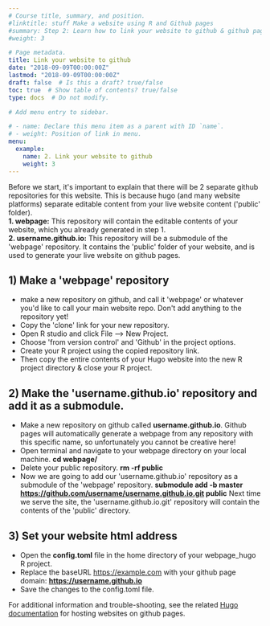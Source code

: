 ```yaml
---
# Course title, summary, and position.
#linktitle: stuff Make a website using R and Github pages
#summary: Step 2: Learn how to link your website to github & github pages 
#weight: 3

# Page metadata.
title: Link your website to github
date: "2018-09-09T00:00:00Z"
lastmod: "2018-09-09T00:00:00Z"
draft: false  # Is this a draft? true/false
toc: true  # Show table of contents? true/false
type: docs  # Do not modify.

# Add menu entry to sidebar.

# - name: Declare this menu item as a parent with ID `name`.
# - weight: Position of link in menu.
menu:
  example:
    name: 2. Link your website to github
    weight: 3
---
```


Before we start, it's important to explain that there will be 2 separate github repositories for this website. This is because hugo (and many website platforms) separate editable content from your live website content ('public' folder). \
**1. webpage:** This repository will contain the editable contents of your website, which you already generated in step 1. \
**2. username.github.io:** This repository will be a submodule of the 'webpage' repository. It contains the 'public' folder of your website, and is used to generate your live website on github pages.  


## 1) Make a 'webpage' repository
* make a new repository on github, and call it 'webpage' or whatever you'd like to call your main website repo. Don't add anything to the repository yet! 
* Copy the 'clone' link for your new repository. 
* Open R studio and click File --> New Project. 
* Choose 'from version control' and 'Github' in the project options.
* Create your R project using the copied repository link. 
* Then copy the entire contents of your Hugo website into the new R project directory & close your R project. 

## 2) Make the 'username.github.io' repository and add it as a submodule. 
* Make a new repository on github called **username.github.io**. Github pages will automatically generate a webpage from any repository with this specific name, so unfortunately you cannot be creative here! 
* Open terminal and navigate to your webpage directory on your local machine. **cd webpage/**
* Delete your public repository. **rm -rf public**
* Now we are going to add our 'username.github.io' repository as a submodule of the 'webpage' repository. **submodule add -b master https://github.com/username/username.github.io.git public** 
Next time we serve the site, the 'username.github.io.git' repository will contain the contents of the 'public' directory. 

## 3) Set your website html address
* Open the **config.toml** file in the home directory of your webpage_hugo R project.
* Replace the baseURL https://example.com with your github page domain: **https://username.github.io**
* Save the changes to the config.toml file.


For additional information and trouble-shooting, see the related [Hugo documentation](https://gohugo.io/hosting-and-deployment/hosting-on-github/) for hosting websites on github pages.

